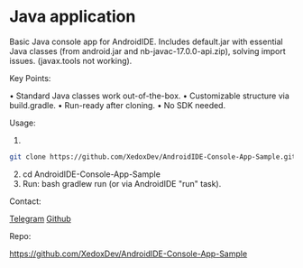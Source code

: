 # Java application
Basic Java console app for AndroidIDE. Includes default.jar with essential Java classes (from android.jar and nb-javac-17.0.0-api.zip), solving import issues. (javax.tools not working).

Key Points:

•  Standard Java classes work out-of-the-box.
•  Customizable structure via build.gradle.
•  Run-ready after cloning.
•  No SDK needed.

Usage:

1.
```bash
git clone https://github.com/XedoxDev/AndroidIDE-Console-App-Sample.git
```
2. cd AndroidIDE-Console-App-Sample
3. Run: bash gradlew run (or via AndroidIDE "run" task).

Contact:

[Telegram](https://t.me/XedoxSL)
[Github](https://github.com/XedoxDev)

Repo:

https://github.com/XedoxDev/AndroidIDE-Console-App-Sample
